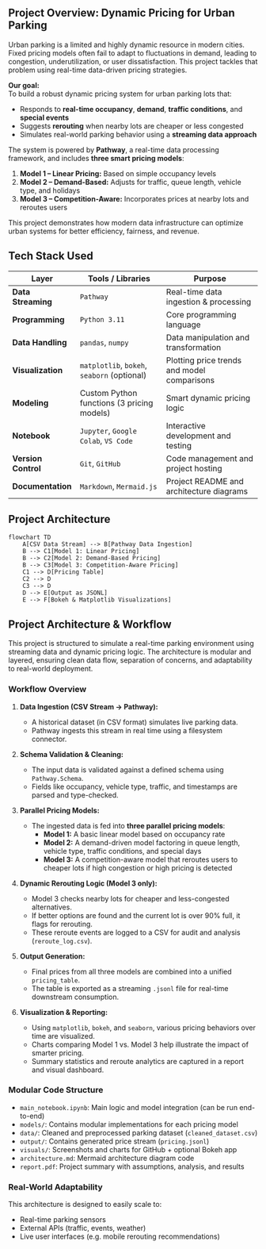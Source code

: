 ## Project Overview: Dynamic Pricing for Urban Parking

Urban parking is a limited and highly dynamic resource in modern cities. Fixed pricing models often fail to adapt to fluctuations in demand, leading to congestion, underutilization, or user dissatisfaction. This project tackles that problem using real-time data-driven pricing strategies.

**Our goal:**  
To build a robust dynamic pricing system for urban parking lots that:

- Responds to **real-time occupancy**, **demand**, **traffic conditions**, and **special events**
- Suggests **rerouting** when nearby lots are cheaper or less congested
- Simulates real-world parking behavior using a **streaming data approach**

The system is powered by **Pathway**, a real-time data processing framework, and includes **three smart pricing models**:

1. **Model 1 – Linear Pricing:** Based on simple occupancy levels  
2. **Model 2 – Demand-Based:** Adjusts for traffic, queue length, vehicle type, and holidays  
3. **Model 3 – Competition-Aware:** Incorporates prices at nearby lots and reroutes users

This project demonstrates how modern data infrastructure can optimize urban systems for better efficiency, fairness, and revenue.




## Tech Stack Used

| Layer              | Tools / Libraries                              | Purpose                                        |
|--------------------|------------------------------------------------|------------------------------------------------|
| **Data Streaming** | `Pathway`                                      | Real-time data ingestion & processing          |
| **Programming**    | `Python 3.11`                                  | Core programming language                      |
| **Data Handling**  | `pandas`, `numpy`                              | Data manipulation and transformation           |
| **Visualization**  | `matplotlib`, `bokeh`, `seaborn` (optional)    | Plotting price trends and model comparisons    |
| **Modeling**       | Custom Python functions (3 pricing models)     | Smart dynamic pricing logic                    |
| **Notebook**       | `Jupyter`, `Google Colab`, `VS Code`           | Interactive development and testing            |
| **Version Control**| `Git`, `GitHub`                                | Code management and project hosting            |
| **Documentation**  | `Markdown`, `Mermaid.js`                       | Project README and architecture diagrams       |




## Project Architecture

```mermaid
flowchart TD
    A[CSV Data Stream] --> B[Pathway Data Ingestion]
    B --> C1[Model 1: Linear Pricing]
    B --> C2[Model 2: Demand-Based Pricing]
    B --> C3[Model 3: Competition-Aware Pricing]
    C1 --> D[Pricing Table]
    C2 --> D
    C3 --> D
    D --> E[Output as JSONL]
    E --> F[Bokeh & Matplotlib Visualizations]
```




## Project Architecture & Workflow

This project is structured to simulate a real-time parking environment using streaming data and dynamic pricing logic. The architecture is modular and layered, ensuring clean data flow, separation of concerns, and adaptability to real-world deployment.

### Workflow Overview

1. **Data Ingestion (CSV Stream → Pathway):**  
   - A historical dataset (in CSV format) simulates live parking data.
   - Pathway ingests this stream in real time using a filesystem connector.

2. **Schema Validation & Cleaning:**  
   - The input data is validated against a defined schema using `Pathway.Schema`.
   - Fields like occupancy, vehicle type, traffic, and timestamps are parsed and type-checked.

3. **Parallel Pricing Models:**
   - The ingested data is fed into **three parallel pricing models**:
     - **Model 1:** A basic linear model based on occupancy rate
     - **Model 2:** A demand-driven model factoring in queue length, vehicle type, traffic conditions, and special days
     - **Model 3:** A competition-aware model that reroutes users to cheaper lots if high congestion or high pricing is detected

4. **Dynamic Rerouting Logic (Model 3 only):**  
   - Model 3 checks nearby lots for cheaper and less-congested alternatives.
   - If better options are found and the current lot is over 90% full, it flags for rerouting.
   - These reroute events are logged to a CSV for audit and analysis (`reroute_log.csv`).

5. **Output Generation:**
   - Final prices from all three models are combined into a unified `pricing_table`.
   - The table is exported as a streaming `.jsonl` file for real-time downstream consumption.

6. **Visualization & Reporting:**
   - Using `matplotlib`, `bokeh`, and `seaborn`, various pricing behaviors over time are visualized.
   - Charts comparing Model 1 vs. Model 3 help illustrate the impact of smarter pricing.
   - Summary statistics and reroute analytics are captured in a report and visual dashboard.


### Modular Code Structure

- `main_notebook.ipynb`: Main logic and model integration (can be run end-to-end)
- `models/`: Contains modular implementations for each pricing model
- `data/`: Cleaned and preprocessed parking dataset (`cleaned_dataset.csv`)
- `output/`: Contains generated price stream (`pricing.jsonl`)
- `visuals/`: Screenshots and charts for GitHub + optional Bokeh app
- `architecture.md`: Mermaid architecture diagram code
- `report.pdf`: Project summary with assumptions, analysis, and results


### Real-World Adaptability

This architecture is designed to easily scale to:
- Real-time parking sensors
- External APIs (traffic, events, weather)
- Live user interfaces (e.g. mobile rerouting recommendations)




